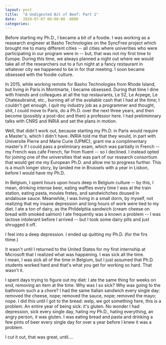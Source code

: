 ```yaml
---
layout: post
title:  "A Undigested Bit of Beef: Part 1"
date:   2020-07-07 00:00:00 -0000
categories:
---
```


Before starting my Ph.D., I became a bit of a foodie.  I was working as a reasearch engineer at Basho Technologies on the 
SyncFree project which brought me to many different cities -- all cities where univerities who were participating in our program were in 
-- but, that was not my first time to Europe.  During this time, we always planned a night out where we would take all of the
researchers out to a fun night at a fancy restaurant in whatever city we happened to be in for that meeting.  I soon became obsessed
with the foodie culture.  

In 2015, while working remote for Basho Technologies from Rhode Island, but living in Paris in Montmarte, I became obsessed.  During that 
time I dine with friends and colleagues at all the top restaurants, Le 52, Le Arpege, Le Chateaubraind, etc., burning all of the available 
cash that I had at the time; I couldn't get enough.  I quit my industry job as a programmer and thought, shit, I could move to Paris, 
do a Ph.D. over the next three years, and then become (possibly a post-doc and then) a professor here.  I had prelimimnary talks with CNRS 
and INRIA and set the plans in motion.

Well, that didn't work out, because starting my Ph.D. in Paris would require a Master's, which I didn't have.  INRIA told me that they would,
in part with Universite Pierre and Marie Curie (UPMC), grant me a complimentary master's if I could pass a preliminary exam, which was 
partially in French -- my French was cafe French, far from fluent -- so I declined.  I instead opted for joining one of 
the universities that was part of our research consortium that would get me my European Ph.D. and allow me to progress further.  This is a
much longer story, by landed me in Brussels with a year in Lisbon, before I would have my Ph.D.

In Belgium, I spent hours upon hours deep in Belgium culture -- by this, I mean, drinking intense beer, eating waffles every time I was at the 
train station, eating pasta, moules fretes, and sandwichches doused in andalouse sauce.  Meanwhile, I was living in a small dorm, by myself,
not realizing that my insane depression and long hours of work were tied to my diet.  I ate a ton of dairy, as the Phildelphia sandwich
(cream cheese on bread with smoked salmon) I ate frequently was a known a problem -- I was lactose intolerant before I arrived -- but I took
some dairy pills and just shrugged it off.  

I feel into a deep depression.  I ended up quitting my Ph.D. (for the firs ttime.)

It wasn't until I returned to the United States for my first internship at Microsoft that I realized what was happening.  I was sick all the time.  
I mean, I was sick all of the time in Belgium, but I just assumed that Ph.D. students worked hard and that's what you get for 
working so hard.  That wasn't it.

I spent days trying to figure out my diet: I ate the same thing for weeks on end, removing an item at the time.  Why was I so sick?  Why was going to the bathroom such a a chore? 
I had the same Italian sandwich every single day: removed the cheese, nope; removed the sauce, nope; removed the mayo; nope.  I did this until I got to
the bread: welp, we got something here, this is a problem.  An entire year of being sick: it's gluten.  No wonder I had depression, sick every single day, 
hating my Ph.D., hating everything, an angry person, it was gluten.  I was eating bread and pasta and drinking a few pints of beer every single 
day for over a year before I knew it was a problem.

I cut it out, that was great, until....